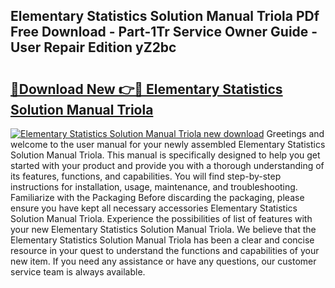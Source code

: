 ## Elementary Statistics Solution Manual Triola PDf Free Download - Part-1Tr Service Owner Guide - User Repair Edition yZ2bc

# <h2><a href="http://bc51424.oget.top/?id=Elementary+Statistics+Solution+Manual+Triola">🔗Download New 👉🔴 Elementary Statistics Solution Manual Triola</a></h2>

[![Elementary Statistics Solution Manual Triola new download](https://i.imgur.com/5g1atiW.png)](http://bc51424.oget.top/?id=Elementary+Statistics+Solution+Manual+Triola)
Greetings and welcome to the user manual for your newly assembled Elementary Statistics Solution Manual Triola. This manual is specifically designed to help you get started with your product and provide you with a thorough understanding of its features, functions, and capabilities. You will find step-by-step instructions for installation, usage, maintenance, and troubleshooting. Familiarize with the Packaging Before discarding the packaging, please ensure you have kept all necessary accessories Elementary Statistics Solution Manual Triola. Experience the possibilities of list of features with your new Elementary Statistics Solution Manual Triola. We believe that the Elementary Statistics Solution Manual Triola has been a clear and concise resource in your quest to understand the functions and capabilities of your new item. If you need any assistance or have any questions, our customer service team is always available.
